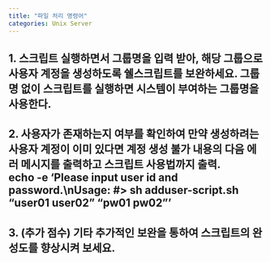 ```yaml
---
title: "파일 처리 명령어"
categories: Unix Server
---
```

## **1. 스크립트 실행하면서 그룹명을 입력 받아, 해당 그룹으로 사용자 계정을 생성하도록 쉘스크립트를 보완하세요. 그룹명 없이 스크립트를 실행하면 시스템이 부여하는 그룹명을 사용한다.**
  
  

## **2. 사용자가 존재하는지 여부를 확인하여 만약 생성하려는 사용자 계정이 이미 있다면 계정 생성 불가 내용의 다음 에러 메시지를 출력하고 스크립트 사용법까지 출력.<br>echo -e ‘Please input user id and password.\nUsage: #> sh adduser-script.sh “user01 user02” “pw01 pw02”’**

  
## **3. (추가 점수) 기타 추가적인 보완을 통하여 스크립트의 완성도를 향상시켜 보세요.**
